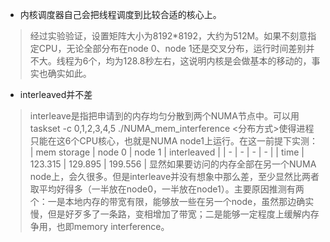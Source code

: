 - 内核调度器自己会把线程调度到比较合适的核心上。
> 经过实验验证，设置矩阵大小为8192*8192，大约为512M。如果不刻意指定CPU，无论全部分布在node 0、node 1还是交叉分布，运行时间差别并不大。线程为6个，均为128.8秒左右，这说明内核是会做基本的移动的，事实也确实如此。

- interleaved并不差
> interleave是指把申请到的内存均匀分散到两个NUMA节点中。可以用taskset -c 0,1,2,3,4,5 ./NUMA_mem_interference <分布方式>使得进程只能在这6个CPU核心，也就是NUMA node1上运行。在这一前提下实测：
> | mem storage | node 0 | node 1 | interleaved |
> | - | - | - | - |
> | time | 123.315 | 129.895 | 199.556 |
> 显然如果要访问的内存全部在另一个NUMA node上，会久很多。但是interleave并没有想象中那么差，至少显然比两者取平均好得多（一半放在node0，一半放在node1）。主要原因推测有两个：一是本地内存的带宽有限，能够放一些在另一个node，虽然那边确实慢，但是好歹多了一条路，变相增加了带宽；二是能够一定程度上缓解内存争用，也即memory interference。